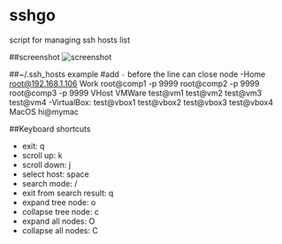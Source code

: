 sshgo
=====

script for managing ssh hosts list

##screenshot
![screenshot](https://raw.github.com/emptyhua/sshgo/master/screenshot.png)

##~/.ssh_hosts example
    #add `-` before the line can close node 
    -Home
        root@192.168.1.106
    Work
        root@comp1 -p 9999
        root@comp2 -p 9999
        root@comp3 -p 9999
    VHost
        VMWare
            test@vm1
            test@vm2
            test@vm3
            test@vm4
        -VirtualBox:
            test@vbox1
            test@vbox2
            test@vbox3
            test@vbox4
    MacOS
        hi@mymac

##Keyboard shortcuts
* exit: q
* scroll up: k
* scroll down: j
* select host: space
* search mode: /
* exit from search result: q
* expand tree node: o
* collapse tree node: c
* expand all nodes: O
* collapse all nodes: C
